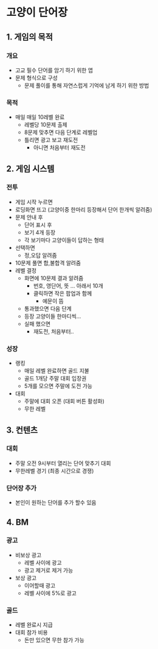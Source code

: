 # 고양이 단어장
## 1. 게임의 목적
### 개요
- 고교 필수 단어를 암기 하기 위한 앱
- 문제 형식으로 구성
  - 문제 풀이를 통해 자연스럽게 기억에 남게 하기 위한 방법
 
### 목적
- 매일 매일 10레벨 완료
  - 레벨당 10문제 출제
  - 8문제 맞추면 다음 단계로 레벨업
  - 틀리면 광고 보고 재도전
    - 아니면 처음부터 재도전
   
## 2. 게임 시스템
### 전투
- 게임 시작 누르면
- 로딩화면 뜨고 (고양이중 한마리 등장해서 단어 한개씩 알려줌)
- 문제 안내 후
  - 단어 표시 후
  - 보기 4개 등장
  - 각 보기마다 고양이들이 답하는 형태
- 선택하면
  - 정,오답 알려줌
- 10문제 풀면 합,불합격 알려줌
- 레벨 결정
  - 화면에 10문제 결과 알려줌
    - 번호, 영단어, 뜻 ... 아래서 10개
    - 클릭하면 작은 팝업과 함께
      - 예문이 뜸  
  -  통과했으면 다음 단계
    - 등장 고양이들 한마디씩...
   - 실패 했으면
     - 재도전, 처음부터..
### 성장
- 랭킹
  - 매일 레벨 완료하면 골드 지불
  - 골드 1개당 주말 대회 입장권
  - 5개를 모으면 주말에 도전 가능 
- 대회
  - 주말에 대회 오픈 (대회 버튼 활성화)
  - 무한 레벨 
## 3. 컨텐츠
### 대회
- 주말 오전 9시부터 열리는 단어 맞추기 대회
- 무한레벨 경기 (최종 시간으로 경쟁)

### 단어장 추가
- 본인이 원하는 단어를 추가 할수 있음


## 4. BM
### 광고 
- 비보상 광고
  - 레벨 사이에 광고
  - 광고 제거로 제거 가능 
- 보상 광고
  - 이어할때 광고
  - 레벨 사이에 5%로 광고
### 골드
- 레벨 완료시 지급
- 대회 참가 비용
  - 돈만 있으면 무한 참가 가능
    


